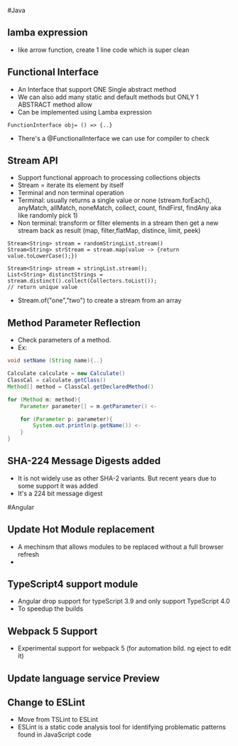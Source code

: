#Java
## lamba expression
- like arrow function, create 1 line code which is super clean
## Functional Interface
- An Interface that support ONE Single abstract method
- We can also add many static and default methods but ONLY 1 ABSTRACT method allow
- Can be implemented using Lamba expression
```
FunctionInterface obj= () => {..}
```
- There's a @FunctionalInterface we can use for compiler to check
## Stream API
- Support functional approach to processing collections objects
- Stream = iterate its element by itself
- Terminal and non terminal operation
- Terminal: usually returns a single value or none (stream.forEach(), anyMatch, allMatch, noneMatch, collect, count, findFirst, findAny aka like randomly pick 1)
- Non terminal: transform or filter elements in a stream then get a new stream back as result (map, filter,flatMap, distince, limit, peek)
```
Stream<String> stream = randomStringList.stream()
Stream<String> strStream = stream.map(value -> {return value.toLowerCase();})

Stream<String> stream = stringList.stream();
List<String> distinctStrings = stream.distinct().collect(Collectors.toList());
// return unique value
```
- Stream.of("one","two") to create a stream from an array
## Method Parameter Reflection
- Check parameters of a method. 
- Ex: 
```java
void setName (String name){..}

Calculate calculate = new Calculate()
ClassCal = calculate.getClass()
Method[] method = ClassCal.getDeclaredMethod()

for (Method m: method){
	Parameter parameter[] = m.getParameter() <-

	for (Parameter p: parameter){
		System.out.println(p.getName()) <-
	}
}
```

## SHA-224 Message Digests added
- It is not widely use as other SHA-2 variants. But recent years due to some support it was added
- It's a 224 bit message digest

#Angular
## Update Hot Module replacement
- A mechinsm that allows modules to be replaced without a full browser refresh
- 
## TypeScript4 support module
- Angular drop support for typeScript 3.9 and only support TypeScript 4.0
- To speedup the builds
## Webpack 5 Support
- Experimental support for webpack 5 (for automation bild. ng eject to edit it)
## Update language service Preview
## Change to ESLint
- Move from TSLint to ESLint
- ESLint is a static code analysis tool for identifying problematic patterns found in JavaScript code